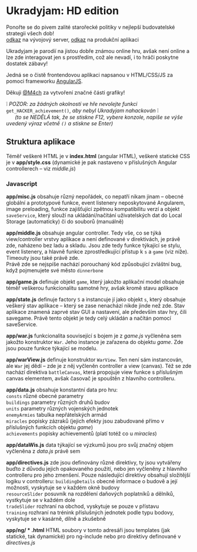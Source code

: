 # Ukradyjam: HD edition
Ponořte se do pivem zalité starořecké politiky v nejlepší budovatelské strategii všech dob!  
[odkaz](https://ukradyjam.netlify.com) na vývojový server, [odkaz](http://jira.zby.cz/content/UkradyjamHD/) na produkční aplikaci

Ukradyjam je parodií na jistou dobře známou online hru, avšak není online a lze zde interagovat jen s prostředím, což ale nevadí, i to hráči poskytne dostatek zábavy!

Jedná se o čistě frontendovou aplikaci napsanou v HTML/CSS/JS za pomoci frameworku [AngularJS](https://angularjs.org/).

Děkuji [@M4ch](https://github.com/M4ch) za vytvoření značné části grafiky!

:grey_exclamation: _POZOR: za žádných okolností ve hře nevolejte funkci_ `get_HACKER_achievement()`, _aby nebyl Ukradyjam nahackován_ :grey_exclamation:  
&nbsp;&nbsp;&nbsp;&nbsp;&nbsp;&nbsp;_(to se NEDĚLÁ tak, že se stiskne F12, vybere konzole, napíše se výše uvedený výraz včetně `()` a stiskne se Enter)_

## Struktura aplikace

Téměř veškeré HTML je v **index.html** (angular HTML), veškeré statické CSS je v **app/style.css** (dynamické je pak nastaveno v příslušných Angular controllerech – viz *middle.js*)

### Javascript

**app/misc.js** obsahuje různý nepořádek, co nepatří nikam jinam – obecné globální a prototypové funkce, event listenery neposkytované Angularem,
image preloading, funkce zajišťující zpětnou kompatibilitu verzí a objekt `saveService`,
který slouží na ukládání/načítání uživatelských dat do Local Storage (automaticky) či do souborů (manuálně)

**app/middle.js** obsahuje angular controller. Tedy vše, co se týká view/controller vrstvy aplikace a není definované v direktivách, je právě zde, naházeno bez ladu a skladu.
Jsou zde tedy funkce týkající se stylu, event listenery, a hlavně funkce zprostředkující přístup k `s` a `game` (viz níže). Timeouty jsou také právě zde.  
Právě zde se nejspíše nachází porouchaný kód způsobující zvláštní bug, když pojmenujete své město `dinnerbone`

**app/game.js** definuje objekt `game`, který jakožto aplikační model obsahuje téměř veškerou funkcionalitu samotné hry, avšak kromě stavu aplikace

**app/state.js** definuje factory `S` a instancuje jí jako objekt `s`, který obsahuje veškerý stav aplikace – který se zase nenachází nikde jinde než zde.
Stav aplikace znamená zaprvé stav GUI a nastavení, ale především stav hry, čili savegame.
Právě tento objekt je tedy celý ukládán a načítán pomocí saveService.

**app/war.js** funkcionalita související s bojem je z *game.js* vyčleněna sem jakožto konstruktor `War`. Jeho instance je zařazena do objektu *game*. Zde jsou pouze funkce týkající se modelu.

**app/warView.js** definuje konstruktor `WarView`. Ten není sám instancován, ale `War` jej dědí – zde je z něj vyčleněn controller a view (canvas).
Též se zde nachází direktiva `battleCanvas`, která propojuje view funkce s příslušným canvas elementem, avšak časovač je spouštěn z hlavního controlleru.

**app/data.js** obsahuje konstantní data pro hru:  
`consts` různé obecné parametry  
`buildings` parametry různých druhů budov  
`units` parametry různých vojenských jednotek  
`enemyArmies` tabulka nepřátelských armád  
`miracles` popisky zázraků (jejich efekty jsou zabudované přímo v příslušných funkcích objektu *game*)  
`achievements` popisky achievementů (platí totéž co u *miracles*)

**app/dataWis.js** data týkající se výzkumů jsou pro svůj značný objem vyčleněna z *data.js* právě sem

**app/directives.js** zde jsou definovány různé direktivy, ty jsou vytvářeny buďto z důvodu jejich opakovaného použití, nebo jen vyčleněny z hlavního controlleru pro jeho zmenšení.
Pouze následující direktivy obsahují složitější logiku v controlleru:
`buildingDetails` obecné informace o budově a její možnosti, vyskytuje se v každém okně budovy  
`resourceSlider` posuvník na rozdělení daňových poplatníků a dělníků, vystkytuje se v každém dole  
`tradeSlider` rozhraní na obchod, vyskytuje se pouze v přístavu  
`training` rozhraní na trénink příslušných jednotek podle typu bodovy, vyskytuje se v kasárně, dílně a zkušebně

**app/ng/ \* .html** HTML soubory v tomto adresáři jsou templates (jak statické, tak dynamické) pro ng-include nebo pro direktivy definované v *directives.js*
